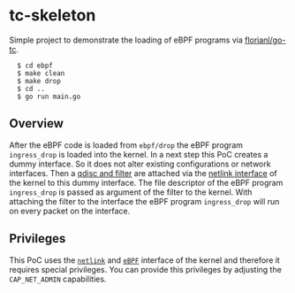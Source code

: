 tc-skeleton
===========

Simple project to demonstrate the loading of eBPF programs via [florianl/go-tc](https://github.com/florianl/go-tc).

```
  $ cd ebpf
  $ make clean
  $ make drop
  $ cd ..
  $ go run main.go
```

Overview
--------
After the eBPF code is loaded from `ebpf/drop` the eBPF program `ingress_drop` is loaded into the kernel. In a next step this PoC creates a dummy interface. So it does not alter existing configurations or network interfaces. Then a [qdisc and filter](https://man7.org/linux/man-pages/man8/tc.8.html) are attached via the [netlink interface](https://man7.org/linux/man-pages/man7/netlink.7.html) of the kernel to this dummy interface. The file descriptor of the eBPF program `ingress_drop` is passed as argument of the filter to the kernel. With attaching the filter to the interface the eBPF program `ingress_drop` will run on every packet on the interface.

Privileges
----------
This PoC uses the [`netlink`](https://man7.org/linux/man-pages/man7/netlink.7.html) and [`eBPF`](https://man7.org/linux/man-pages/man2/bpf.2.html) interface of the kernel and therefore it requires special privileges. You can provide this privileges by adjusting the `CAP_NET_ADMIN` capabilities.
